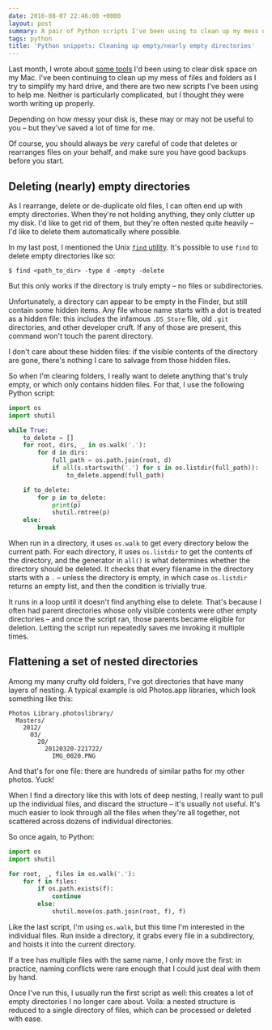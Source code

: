 ```yaml
---
date: 2016-08-07 22:46:00 +0000
layout: post
summary: A pair of Python scripts I've been using to clean up my mess of directories.
tags: python
title: 'Python snippets: Cleaning up empty/nearly empty directories'
---
```


Last month, I wrote about [some tools](/2016/07/clearing-disk-space-on-os-x/) I'd been using to clear disk space on my Mac.
I've been continuing to clean up my mess of files and folders as I try to simplify my hard drive, and there are two new scripts I've been using to help me.
Neither is particularly complicated, but I thought they were worth writing up properly.

Depending on how messy your disk is, these may or may not be useful to you &ndash; but they've saved a lot of time for me.

Of course, you should always be *very* careful of code that deletes or rearranges files on your behalf, and make sure you have good backups before you start.

<!-- summary -->

## Deleting (nearly) empty directories

As I rearrange, delete or de-duplicate old files, I can often end up with empty directories.
When they're not holding anything, they only clutter up my disk.
I'd like to get rid of them, but they're often nested quite heavily &ndash; I'd like to delete them automatically where possible.

In my last post, I mentioned the Unix [`find` utility](http://linux.die.net/man/1/find).
It's possible to use `find` to delete empty directories like so:

```console
$ find <path_to_dir> -type d -empty -delete
```

But this only works if the directory is truly empty &ndash; no files or subdirectories.

Unfortunately, a directory can appear to be empty in the Finder, but still contain some hidden items.
Any file whose name starts with a dot is treated as a hidden file: this includes the infamous `.DS_Store` file, old `.git` directories, and other developer cruft.
If any of those are present, this command won't touch the parent directory.

I don't care about these hidden files: if the visible contents of the directory are gone, there's nothing I care to salvage from those hidden files.

So when I'm clearing folders, I really want to delete anything that's truly empty, or which only contains hidden files.
For that, I use the following Python script:

```python
import os
import shutil

while True:
    to_delete = []
    for root, dirs, _ in os.walk('.'):
        for d in dirs:
            full_path = os.path.join(root, d)
            if all(s.startswith('.') for s in os.listdir(full_path)):
                to_delete.append(full_path)

    if to_delete:
        for p in to_delete:
            print(p)
            shutil.rmtree(p)
    else:
        break
```

When run in a directory, it uses `os.walk` to get every directory below the current path.
For each directory, it uses `os.listdir` to get the contents of the directory, and the generator in `all()` is what determines whether the directory should be deleted.
It checks that every filename in the directory starts with a `.` &ndash; unless the directory is empty, in which case `os.listdir` returns an empty list, and then the condition is trivially true.

It runs in a loop until it doesn't find anything else to delete.
That's because I often had parent directories whose only visible contents were other empty directories &ndash; and once the script ran, those parents became eligible for deletion.
Letting the script run repeatedly saves me invoking it multiple times.

## Flattening a set of nested directories

Among my many crufty old folders, I've got directories that have many layers of nesting.
A typical example is old Photos.app libraries, which look something like this:

```
Photos Library.photoslibrary/
  Masters/
    2012/
      03/
        20/
          20120320-221722/
            IMG_0020.PNG
```

And that's for one file: there are hundreds of similar paths for my other photos.
Yuck!

When I find a directory like this with lots of deep nesting, I really want to pull up the individual files, and discard the structure &ndash; it's usually not useful.
It's much easier to look through all the files when they're all together, not scattered across dozens of individual directories.

So once again, to Python:

```python
import os
import shutil

for root, _, files in os.walk('.'):
    for f in files:
        if os.path.exists(f):
            continue
        else:
            shutil.move(os.path.join(root, f), f)
```

Like the last script, I'm using `os.walk`, but this time I'm interested in the individual files.
Run inside a directory, it grabs every file in a subdirectory, and hoists it into the current directory.

If a tree has multiple files with the same name, I only move the first: in practice, naming conflicts were rare enough that I could just deal with them by hand.

Once I've run this, I usually run the first script as well: this creates a lot of empty directories I no longer care about.
Voila: a nested structure is reduced to a single directory of files, which can be processed or deleted with ease.